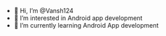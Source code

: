 - 👋 Hi, I’m @Vansh124
- 👀 I’m interested in Android app development
- 🌱 I’m currently learning Android App development

 

<!---
Vansh124/Vansh124 is a ✨ special ✨ repository because its `README.md` (this file) appears on your GitHub profile.
You can click the Preview link to take a look at your changes.
--->
